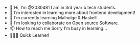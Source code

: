 - 👋 Hi, I’m @2030481 I am in 3rd year b.tech students<sliet>.
- 👀 I’m interested in learning more about frontend development!
- 🌱 I’m currently learning Malbolge & Haskell.
- 💞️ I’m looking to collaborate on Open source Software.
- 📫 How to reach me Sorry I'm busy in learning...
- 👨🏻‍💻 Quick Learner! 

<!---
2030481/2030481 is a ✨ special ✨ repository because its `README.md` (this file) appears on your GitHub profile.
You can click the Preview link to take a look at your changes.
--->
